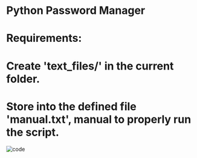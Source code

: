 # Python Password Manager

# Requirements:

# Create 'text_files/' in the current folder.
# Store into the defined file 'manual.txt', manual to properly run the script.

![code](https://user-images.githubusercontent.com/9444085/123304192-8efeeb80-d516-11eb-9404-158c6a633a0b.png)
